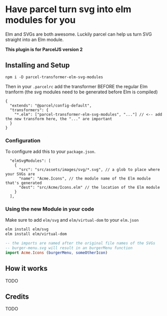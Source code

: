 # Have parcel turn svg into elm modules for you

Elm and SVGs are both awesome. Luckily parcel can help us turn SVG straight into
an Elm module.

**This plugin is for ParcelJS version 2**

## Installing and Setup

```
npm i -D parcel-transformer-elm-svg-modules
```

Then in your `.parcelrc` add the transformer BEFORE the regular Elm tranform
(the svg modules need to be generated before Elm is compiled)

```
{
  "extends": "@parcel/config-default",
  "transformers": {
    "*.elm": ["parcel-transformer-elm-svg-modules", "..."] // <-- add the new transform here, the "..." are important
  }
}
```

### Configuration

To configure add this to your `package.json`.
```
  "elmSvgModules": [
    {
      "src": "src/assets/images/svg/*.svg", // a glob to place where your SVGs are
      "name": "Acme.Icons", // the module name of the Elm module that's generated
      "dest": "src/Acme/Icons.elm" // the location of the Elm module
    }
  ],
```

### Using the new Module in your code

Make sure to add `elm/svg` and `elm/virtual-dom` to your `elm.json`

```sh
elm install elm/svg
elm install elm/virtual-dom
```

```elm
-- the imports are named after the original file names of the SVGs
-- burger-menu.svg will result in an burgerMenu function
import Acme.Icons (burgerMenu, someOtherIcon)
```

## How it works

TODO

## Credits

TODO

